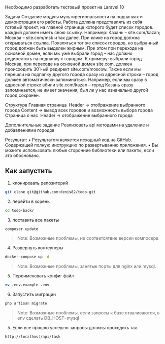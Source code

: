 
Необходимо разработать тестовый проект на Laravel 10

Задача
Создание модуля мультирегиональности на подпапках и демонстрация его работы. Работа должна представлять из себя готовый проект, на главной странице которого будет список городов.  каждый должен иметь свою ссылку. Например: Казань – site.com/kazan; Москва – site.com/msk и так далее. При клике на город должна открываться ссылка. Появляться тот же список городов, но выбранный город должен быть выделен жирным. При этом при переходе на основной домен, если мы уже выбрали город – нас должно редиректить на подпапку с городом. К примеру: выбрали город Москва, при переходе на основной домен site.com, должен происходить 301-ый редирект site.com/moscow. Также если мы перешли на подпапку другого города сразу из адресной строки – город должен автоматически запоминаться. Например, если мы сразу в адресной строке вбили site.com/kazan – город Казань сразу запоминается, не имеет значения, был ли у нас изначально другой город сохранен.

Структура
Главная страница 
Header -> отображение выбранного города
Content -> вывод всех городов и возможность выбора города
	Страница о нас 
Header -> отображение выбранного города





Дополнительные задание
	Реализовать api методами на удаление и добавлениями городов


Результат:
    • Результатом является исходный код на GitHub. Содержащей полную инструкцию по развертыванию приложения.
    • Вы можете использовать любые сторонние библиотеки или пакеты, если это обосновано.






## Как запустить

1. клонировать репозиторий

```sh
git clone git@github.com:denis82/todo.git
```

2. перейти в корень

```sh
cd todo-back/
```

3. поставить все пакеты

```sh
composer update
```
> Note: Возможные проблемы, не соответсятвие версии компосера.


4. Развернуть контеунеры

```sh
docker-compose up -d
```

> Note: Возможные проблемы, занятые порты для nginx или mysql.


5. Переименовать конфиг файл

```sh
mv .env.example .env
```

6. Запустить миграции

```sh
php artisan migrate
```

> Note: Возможные проблемы, если запросы к базе отваливаются, в env сделать DB_HOST=mysql

5. Если все прошло успешно запросы должны проходить так.

```sh
http://localhost/api/task
```
